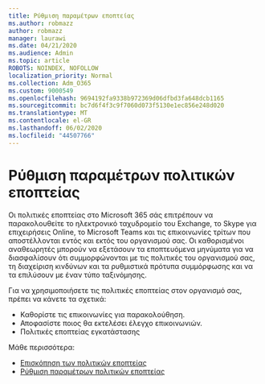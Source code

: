 ```yaml
---
title: Ρύθμιση παραμέτρων εποπτείας
ms.author: robmazz
author: robmazz
manager: laurawi
ms.date: 04/21/2020
ms.audience: Admin
ms.topic: article
ROBOTS: NOINDEX, NOFOLLOW
localization_priority: Normal
ms.collection: Adm_O365
ms.custom: 9000549
ms.openlocfilehash: 9694192fa9338b972369d06dfbd3fa648dcb1165
ms.sourcegitcommit: bc7d6f4f3c9f7060d073f5130e1ec856e248d020
ms.translationtype: MT
ms.contentlocale: el-GR
ms.lasthandoff: 06/02/2020
ms.locfileid: "44507766"
---
```

# <a name="configure-supervision-policies"></a>Ρύθμιση παραμέτρων πολιτικών εποπτείας

Οι πολιτικές εποπτείας στο Microsoft 365 σάς επιτρέπουν να παρακολουθείτε το ηλεκτρονικό ταχυδρομείο του Exchange, το Skype για επιχειρήσεις Online, το Microsoft Teams και τις επικοινωνίες τρίτων που αποστέλλονται εντός και εκτός του οργανισμού σας. Οι καθορισμένοι αναθεωρητές μπορούν να εξετάσουν τα εποπτευόμενα μηνύματα για να διασφαλίσουν ότι συμμορφώνονται με τις πολιτικές του οργανισμού σας, τη διαχείριση κινδύνων και τα ρυθμιστικά πρότυπα συμμόρφωσης και να τα επιλύσουν με έναν τύπο ταξινόμησης.

Για να χρησιμοποιήσετε τις πολιτικές εποπτείας στον οργανισμό σας, πρέπει να κάνετε τα σχετικά:

- Καθορίστε τις επικοινωνίες για παρακολούθηση.
- Αποφασίστε ποιος θα εκτελέσει έλεγχο επικοινωνιών.
- Πολιτικές εποπτείας εγκατάστασης

Μάθε περισσότερα:

- [Επισκόπηση των πολιτικών εποπτείας](https://docs.microsoft.com/microsoft-365/compliance/supervision-policies)
- [Ρύθμιση παραμέτρων πολιτικών εποπτείας](https://docs.microsoft.com/microsoft-365/compliance/configure-supervision-policies)
